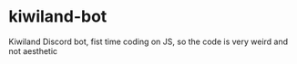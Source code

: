# kiwiland-bot
Kiwiland Discord bot, fist time coding on JS, so the code is very weird and not aesthetic
